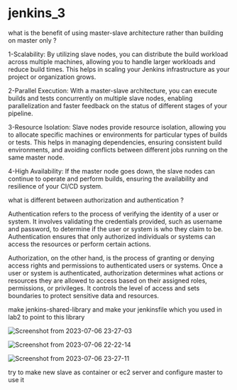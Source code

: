 # jenkins_3
what is the benefit of using master-slave architecture rather than building on master only ?

1-Scalability: By utilizing slave nodes, you can distribute the build workload across multiple machines, allowing you to handle larger workloads and reduce build times. This helps in scaling your Jenkins infrastructure as your project or organization grows.

2-Parallel Execution: With a master-slave architecture, you can execute builds and tests concurrently on multiple slave nodes, enabling parallelization and faster feedback on the status of different stages of your pipeline.

3-Resource Isolation: Slave nodes provide resource isolation, allowing you to allocate specific machines or environments for particular types of builds or tests. This helps in managing dependencies, ensuring consistent build environments, and avoiding conflicts between different jobs running on the same master node.

4-High Availability: If the master node goes down, the slave nodes can continue to operate and perform builds, ensuring the availability and resilience of your CI/CD system.



what is different between authorization and authentication ? 

Authentication refers to the process of verifying the identity of a user or system. It involves validating the credentials provided, such as username and password, to determine if the user or system is who they claim to be. Authentication ensures that only authorized individuals or systems can access the resources or perform certain actions.

Authorization, on the other hand, is the process of granting or denying access rights and permissions to authenticated users or systems. Once a user or system is authenticated, authorization determines what actions or resources they are allowed to access based on their assigned roles, permissions, or privileges. It controls the level of access and sets boundaries to protect sensitive data and resources.

make jenkins-shared-library and make your jenkinsfile which you used in lab2 to point to this library 

![Screenshot from 2023-07-06 23-27-03](https://github.com/HossamKhafagy9/jenkins_3/assets/68228871/cb654092-1d85-4a2b-a2cb-93c9991d7769)


![Screenshot from 2023-07-06 22-22-14](https://github.com/HossamKhafagy9/jenkins_3/assets/68228871/7709547d-8424-466a-ace5-cba01df84575)

![Screenshot from 2023-07-06 23-27-11](https://github.com/HossamKhafagy9/jenkins_3/assets/68228871/e46164bd-28cd-4d8c-8439-2aef88fb1f7f)


try to make new slave as container or ec2 server and configure master to use it 

